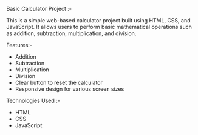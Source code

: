 Basic Calculator Project :-

This is a simple web-based calculator project built using HTML, CSS, and JavaScript.
It allows users to perform basic mathematical operations such as addition, subtraction, multiplication, and division.


Features:-

- Addition
- Subtraction
- Multiplication
- Division
- Clear button to reset the calculator
- Responsive design for various screen sizes


Technologies Used :-

- HTML
- CSS
- JavaScript
